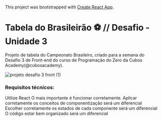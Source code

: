 This project was bootstrapped with [Create React App](https://github.com/facebook/create-react-app).
# Tabela do Brasileirão :soccer: // Desafio - Unidade 3

Projeto de tabela do Campeonato Brasileiro, criado para a semana do Desafio 3 de Front-end do curso de Programação do Zero da Cubos Academy(@cubosacademy).

![projeto desafio 3 front (1)](https://user-images.githubusercontent.com/44753129/97119261-cb5f1b00-16ed-11eb-9807-50bde8535beb.gif)

### Requisitos técnicos:
Utilize React
O mais importante é funcionar corretamente.
Aplicar corretamente os conceitos de componentização será um diferencial
Escolher corretamente os estados de cada componente será um diferencial
O código estar bem organizado será um diferencial
